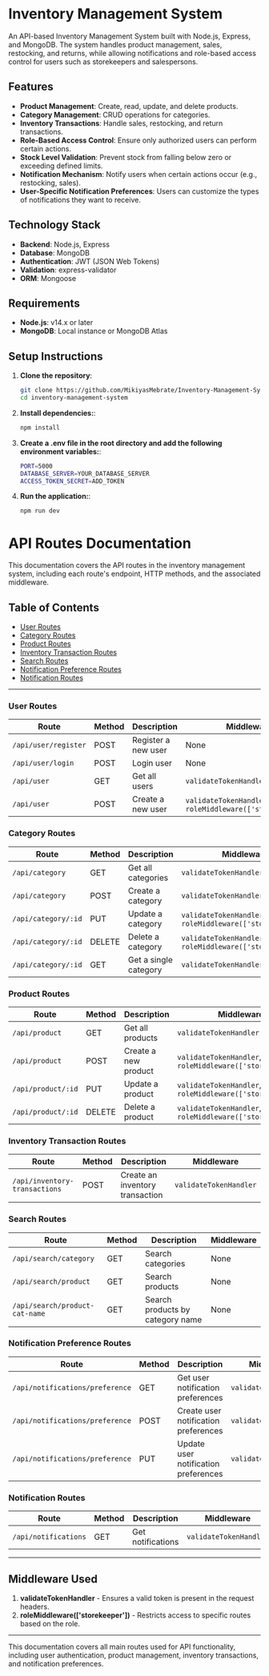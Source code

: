 # Inventory Management System

An API-based Inventory Management System built with Node.js, Express, and MongoDB. The system handles product management, sales, restocking, and returns, while allowing notifications and role-based access control for users such as storekeepers and salespersons.

## Features

- **Product Management**: Create, read, update, and delete products.
- **Category Management**: CRUD operations for categories.
- **Inventory Transactions**: Handle sales, restocking, and return transactions.
- **Role-Based Access Control**: Ensure only authorized users can perform certain actions.
- **Stock Level Validation**: Prevent stock from falling below zero or exceeding defined limits.
- **Notification Mechanism**: Notify users when certain actions occur (e.g., restocking, sales).
- **User-Specific Notification Preferences**: Users can customize the types of notifications they want to receive.

## Technology Stack

- **Backend**: Node.js, Express
- **Database**: MongoDB
- **Authentication**: JWT (JSON Web Tokens)
- **Validation**: express-validator
- **ORM**: Mongoose

## Requirements

- **Node.js**: v14.x or later
- **MongoDB**: Local instance or MongoDB Atlas

## Setup Instructions

1. **Clone the repository**:
   ```bash
   git clone https://github.com/MikiyasMebrate/Inventory-Management-System.git
   cd inventory-management-system

2. **Install dependencies:**:
   ```bash
   npm install

3. **Create a .env file in the root directory and add the following environment variables:**:
   ```bash
   PORT=5000
   DATABASE_SERVER=YOUR_DATABASE_SERVER
   ACCESS_TOKEN_SECRET=ADD_TOKEN

4. **Run the application:**:
   ```bash
   npm run dev


# API Routes Documentation

This documentation covers the API routes in the inventory management system, including each route's endpoint, HTTP methods, and the associated middleware.

## Table of Contents

- [User Routes](#user-routes)
- [Category Routes](#category-routes)
- [Product Routes](#product-routes)
- [Inventory Transaction Routes](#inventory-transaction-routes)
- [Search Routes](#search-routes)
- [Notification Preference Routes](#notification-preference-routes)
- [Notification Routes](#notification-routes)

---

### User Routes

| Route               | Method | Description             | Middleware                 |
|---------------------|--------|-------------------------|----------------------------|
| `/api/user/register`| POST   | Register a new user     | None                       |
| `/api/user/login`   | POST   | Login user              | None                       |
| `/api/user`         | GET    | Get all users           | `validateTokenHandler`     |
| `/api/user`         | POST   | Create a new user       | `validateTokenHandler`, `roleMiddleware(['storekeeper'])` |

### Category Routes

| Route                 | Method | Description          | Middleware                         |
|-----------------------|--------|----------------------|------------------------------------|
| `/api/category`       | GET    | Get all categories   | `validateTokenHandler`             |
| `/api/category`       | POST   | Create a category    | `validateTokenHandler`             |
| `/api/category/:id`   | PUT    | Update a category    | `validateTokenHandler`, `roleMiddleware(['storekeeper'])` |
| `/api/category/:id`   | DELETE | Delete a category    | `validateTokenHandler`, `roleMiddleware(['storekeeper'])` |
| `/api/category/:id`   | GET    | Get a single category| `validateTokenHandler`             |

### Product Routes

| Route                 | Method | Description              | Middleware                         |
|-----------------------|--------|--------------------------|------------------------------------|
| `/api/product`        | GET    | Get all products         | `validateTokenHandler`             |
| `/api/product`        | POST   | Create a new product     | `validateTokenHandler`, `roleMiddleware(['storekeeper'])` |
| `/api/product/:id`    | PUT    | Update a product         | `validateTokenHandler`, `roleMiddleware(['storekeeper'])` |
| `/api/product/:id`    | DELETE | Delete a product         | `validateTokenHandler`, `roleMiddleware(['storekeeper'])` |

### Inventory Transaction Routes

| Route                           | Method | Description                 | Middleware             |
|---------------------------------|--------|-----------------------------|------------------------|
| `/api/inventory-transactions`   | POST   | Create an inventory transaction | `validateTokenHandler` |

### Search Routes

| Route                             | Method | Description                   | Middleware             |
|-----------------------------------|--------|-------------------------------|------------------------|
| `/api/search/category`            | GET    | Search categories             | None                   |
| `/api/search/product`             | GET    | Search products               | None                   |
| `/api/search/product-cat-name`    | GET    | Search products by category name | None               |

### Notification Preference Routes

| Route                             | Method | Description                             | Middleware             |
|-----------------------------------|--------|-----------------------------------------|------------------------|
| `/api/notifications/preference`   | GET    | Get user notification preferences       | `validateTokenHandler` |
| `/api/notifications/preference`   | POST   | Create user notification preferences    | `validateTokenHandler` |
| `/api/notifications/preference`   | PUT    | Update user notification preferences    | `validateTokenHandler` |

### Notification Routes

| Route                     | Method | Description                 | Middleware             |
|---------------------------|--------|-----------------------------|------------------------|
| `/api/notifications`      | GET    | Get notifications           | `validateTokenHandler` |

---

## Middleware Used

1. **validateTokenHandler** - Ensures a valid token is present in the request headers.
2. **roleMiddleware(['storekeeper'])** - Restricts access to specific routes based on the role.

---

This documentation covers all main routes used for API functionality, including user authentication, product management, inventory transactions, and notification preferences.




